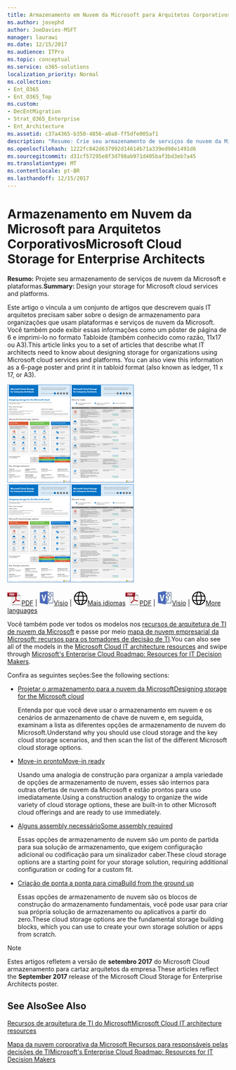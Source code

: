 ```yaml
---
title: Armazenamento em Nuvem da Microsoft para Arquitetos Corporativos
ms.author: josephd
author: JoeDavies-MSFT
manager: laurawi
ms.date: 12/15/2017
ms.audience: ITPro
ms.topic: conceptual
ms.service: o365-solutions
localization_priority: Normal
ms.collection:
- Ent_O365
- Ent_O365_Top
ms.custom:
- DecEntMigration
- Strat_O365_Enterprise
- Ent_Architecture
ms.assetid: c37a4365-b350-4856-a0a8-ff5dfe005af1
description: "Resumo: Crie seu armazenamento de serviços de nuvem da Microsoft e plataformas."
ms.openlocfilehash: 1222fc842d637992d14614b71a339ed98e1491d6
ms.sourcegitcommit: d31cf57295e8f3d798ab971d405baf3bd3eb7a45
ms.translationtype: MT
ms.contentlocale: pt-BR
ms.lasthandoff: 12/15/2017
---
```

# <a name="microsoft-cloud-storage-for-enterprise-architects"></a><span data-ttu-id="9778f-103">Armazenamento em Nuvem da Microsoft para Arquitetos Corporativos</span><span class="sxs-lookup"><span data-stu-id="9778f-103">Microsoft Cloud Storage for Enterprise Architects</span></span>

 <span data-ttu-id="9778f-104">**Resumo:** Projete seu armazenamento de serviços de nuvem da Microsoft e plataformas.</span><span class="sxs-lookup"><span data-stu-id="9778f-104">**Summary:** Design your storage for Microsoft cloud services and platforms.</span></span>
  
<span data-ttu-id="9778f-p101">Este artigo o vincula a um conjunto de artigos que descrevem quais IT arquitetos precisam saber sobre o design de armazenamento para organizações que usam plataformas e serviços de nuvem da Microsoft. Você também pode exibir essas informações como um pôster de página de 6 e imprimi-lo no formato Tabloide (também conhecido como razão, 11x17 ou A3).</span><span class="sxs-lookup"><span data-stu-id="9778f-p101">This article links you to a set of articles that describe what IT architects need to know about designing storage for organizations using Microsoft cloud services and platforms. You can also view this information as a 6-page poster and print it in tabloid format (also known as ledger, 11 x 17, or A3).</span></span>
  
<span data-ttu-id="9778f-107">[![Imagem de Thumb para o modelo de armazenamento em nuvem Microsoft](images/0d4e2eb9-1109-4b3b-bf9e-2f3eff2e2cc4.png)  
](https://www.microsoft.com/download/details.aspx?id=49552)</span><span class="sxs-lookup"><span data-stu-id="9778f-107">[![Thumb image for Microsoft cloud storage model](images/0d4e2eb9-1109-4b3b-bf9e-2f3eff2e2cc4.png)  
](https://www.microsoft.com/download/details.aspx?id=49552)</span></span>
  
<span data-ttu-id="9778f-108">![Arquivo PDF](images/ITPro_Other_PDFicon.png)[PDF](https://go.microsoft.com/fwlink/p/?linkid=842079) | ![Arquivo do Visio](images/ITPro_Other_VisioIcon.jpg)[Visio](https://go.microsoft.com/fwlink/p/?linkid=842080) | ![Ver uma página com as versões em outros idiomas](images/e16c992d-b0f8-48ae-bf44-db7a9fcaab9e.png)[Mais idiomas](https://www.microsoft.com/download/details.aspx?id=49552)</span><span class="sxs-lookup"><span data-stu-id="9778f-108">![PDF file](images/ITPro_Other_PDFicon.png)[PDF](https://go.microsoft.com/fwlink/p/?linkid=842079) | ![Visio file](images/ITPro_Other_VisioIcon.jpg)[Visio](https://go.microsoft.com/fwlink/p/?linkid=842080) | ![See a page with versions in additional languages](images/e16c992d-b0f8-48ae-bf44-db7a9fcaab9e.png)[More languages](https://www.microsoft.com/download/details.aspx?id=49552)</span></span>
  
<span data-ttu-id="9778f-109">Você também pode ver todos os modelos nos [recursos de arquitetura de TI de nuvem da Microsoft](microsoft-cloud-it-architecture-resources.md) e passe por meio [mapa de nuvem empresarial da Microsoft: recursos para os tomadores de decisão de TI](https://aka.ms/cloudarchitecture).</span><span class="sxs-lookup"><span data-stu-id="9778f-109">You can also see all of the models in the [Microsoft Cloud IT architecture resources](microsoft-cloud-it-architecture-resources.md) and swipe through [Microsoft's Enterprise Cloud Roadmap: Resources for IT Decision Makers](https://aka.ms/cloudarchitecture).</span></span>
  
<span data-ttu-id="9778f-110">Confira as seguintes seções:</span><span class="sxs-lookup"><span data-stu-id="9778f-110">See the following sections:</span></span>
  
- [<span data-ttu-id="9778f-111">Projetar o armazenamento para a nuvem da Microsoft</span><span class="sxs-lookup"><span data-stu-id="9778f-111">Designing storage for the Microsoft cloud</span></span>](designing-storage-for-the-microsoft-cloud.md)
    
    <span data-ttu-id="9778f-112">Entenda por que você deve usar o armazenamento em nuvem e os cenários de armazenamento de chave de nuvem e, em seguida, examinam a lista as diferentes opções de armazenamento de nuvem do Microsoft.</span><span class="sxs-lookup"><span data-stu-id="9778f-112">Understand why you should use cloud storage and the key cloud storage scenarios, and then scan the list of the different Microsoft cloud storage options.</span></span>
    
- [<span data-ttu-id="9778f-113">Move-in pronto</span><span class="sxs-lookup"><span data-stu-id="9778f-113">Move-in ready</span></span>](move-in-ready.md)
    
    <span data-ttu-id="9778f-114">Usando uma analogia de construção para organizar a ampla variedade de opções de armazenamento de nuvem, esses são internos para outras ofertas de nuvem da Microsoft e estão prontos para uso imediatamente.</span><span class="sxs-lookup"><span data-stu-id="9778f-114">Using a construction analogy to organize the wide variety of cloud storage options, these are built-in to other Microsoft cloud offerings and are ready to use immediately.</span></span>
    
- [<span data-ttu-id="9778f-115">Alguns assembly necessário</span><span class="sxs-lookup"><span data-stu-id="9778f-115">Some assembly required</span></span>](some-assembly-required.md)
    
    <span data-ttu-id="9778f-116">Essas opções de armazenamento de nuvem são um ponto de partida para sua solução de armazenamento, que exigem configuração adicional ou codificação para um sinalizador caber.</span><span class="sxs-lookup"><span data-stu-id="9778f-116">These cloud storage options are a starting point for your storage solution, requiring additional configuration or coding for a custom fit.</span></span>
    
- [<span data-ttu-id="9778f-117">Criação de ponta a ponta para cima</span><span class="sxs-lookup"><span data-stu-id="9778f-117">Build from the ground up</span></span>](build-from-the-ground-up.md)
    
    <span data-ttu-id="9778f-118">Essas opções de armazenamento de nuvem são os blocos de construção do armazenamento fundamentais, você pode usar para criar sua própria solução de armazenamento ou aplicativos a partir do zero.</span><span class="sxs-lookup"><span data-stu-id="9778f-118">These cloud storage options are the fundamental storage building blocks, which you can use to create your own storage solution or apps from scratch.</span></span>
    
> [!NOTE]
> <span data-ttu-id="9778f-119">Estes artigos refletem a versão de **setembro 2017** do Microsoft Cloud armazenamento para cartaz arquitetos da empresa.</span><span class="sxs-lookup"><span data-stu-id="9778f-119">These articles reflect the **September 2017** release of the Microsoft Cloud Storage for Enterprise Architects poster.</span></span>
  
## <a name="see-also"></a><span data-ttu-id="9778f-120">See Also</span><span class="sxs-lookup"><span data-stu-id="9778f-120">See Also</span></span>

[<span data-ttu-id="9778f-121">Recursos de arquitetura de TI do Microsoft</span><span class="sxs-lookup"><span data-stu-id="9778f-121">Microsoft Cloud IT architecture resources</span></span>](microsoft-cloud-it-architecture-resources.md)

[<span data-ttu-id="9778f-122">Mapa da nuvem corporativa da Microsoft Recursos para responsáveis pelas decisões de TI</span><span class="sxs-lookup"><span data-stu-id="9778f-122">Microsoft's Enterprise Cloud Roadmap: Resources for IT Decision Makers</span></span>](https://sway.com/FJ2xsyWtkJc2taRD)



